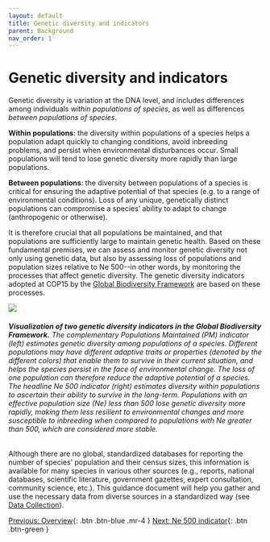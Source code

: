 ```yaml
---
layout: default
title: Genetic diversity and indicators
parent: Background
nav_order: 1
---
```


# Genetic diversity and indicators

Genetic diversity is variation at the DNA level, and includes differences among individuals *within populations of species*, as well as differences *between populations of species*.

**Within populations**: the diversity within populations of a species helps a population adapt quickly to changing conditions, avoid inbreeding problems, and persist when environmental disturbances occur. Small populations will tend to lose genetic diversity more rapidly than large populations.

**Between populations**: the diversity between populations of a species is critical for ensuring the adaptive potential of that species (e.g. to a range of environmental conditions). Loss of any unique, genetically distinct populations can compromise a species’ ability to adapt to change (anthropogenic or otherwise).

It is therefore crucial that all populations be maintained, and that populations are sufficiently large to maintain genetic health. Based on these fundamental premises, we can assess and monitor genetic diversity not only using genetic data, but also by assessing loss of populations and population sizes relative to Ne 500--in other words, by monitoring the processes that affect genetic diversity. The genetic diversity indicators adopted at COP15 by the [Global Biodiversity Framework](https://www.cbd.int/doc/c/e6d3/cd1d/daf663719a03902a9b116c34/cop-15-l-25-en.pdf) are based on these processes.


![](PMNe500_diagram.png) 
###### **Visualization of two genetic diversity indicators in the Global Biodiversity Framework.** The complementary Populations Maintained (PM) indicator (left) estimates genetic diversity among populations of a species. Different populations may have different adaptive traits or properties (denoted by the different colors) that enable them to survive in their current situation, and helps the species persist in the face of environmental change. The loss of one population can therefore reduce the adaptive potential of a species. The headline Ne 500 indicator (right) estimates diversity within populations to ascertain their ability to survive in the long-term. Populations with an effective population size (Ne) less than 500 lose genetic diversity more rapidly, making them less resilient to environmental changes and more susceptible to inbreeding when compared to populations with Ne greater than 500, which are considered more stable.


Although there are no global, standardized databases for reporting the number of species’ population and their census sizes, this information is available for many species in various other sources (e.g., reports, national databases, scientific literature, government gazettes, expert consultation, community science, etc.).  This guidance document will help you gather and use the necessary data from diverse sources in a standardized way (see [Data Collection](https://ccgenetics.github.io/guidelines-genetic-diversity-indicators/docs/5_Data_collection/Data_collection.html#data-collection)).

[Previous: Overview](https://ccgenetics.github.io/guidelines-genetic-diversity-indicators/#guideline-materials-and-documentation-for-the-genetic-diversity-indicators){: .btn .btn-blue .mr-4 }
[Next: Ne 500 indicator](https://ccgenetics.github.io/guidelines-genetic-diversity-indicators/docs/2_Theoretical_background/Ne-500.html#ne-500-indicator){: .btn .btn-green }

